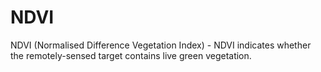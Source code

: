 # NDVI
NDVI (Normalised Difference Vegetation Index) -  NDVI indicates whether the remotely-sensed target contains live green vegetation. 

